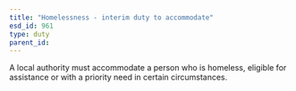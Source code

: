 ```yaml
---
title: "Homelessness - interim duty to accommodate"
esd_id: 961
type: duty
parent_id:  
---
```


A local authority must accommodate a person who is homeless, eligible for assistance or with a priority need in certain circumstances.

